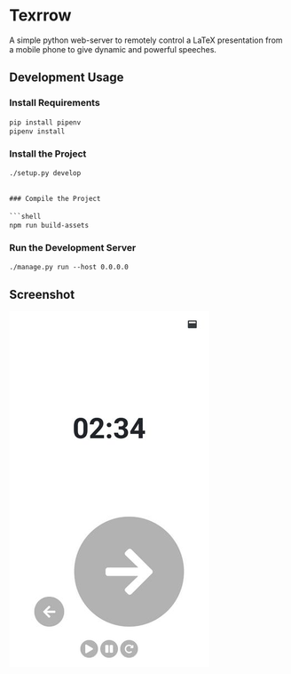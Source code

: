 # Texrrow
A simple python web-server to remotely control a LaTeX presentation from a mobile phone to give dynamic and powerful speeches.

## Development Usage
### Install Requirements
```shell
pip install pipenv
pipenv install
```

### Install the Project

```shell
./setup.py develop
```
```

### Compile the Project

```shell
npm run build-assets
```

### Run the Development Server
```shell
./manage.py run --host 0.0.0.0
```

## Screenshot
![screenshot](screenshot.jpg)
